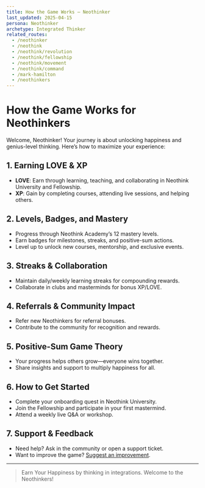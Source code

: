 ```yaml
---
title: How the Game Works — Neothinker
last_updated: 2025-04-15
persona: Neothinker
archetype: Integrated Thinker
related_routes:
  - /neothinker
  - /neothink
  - /neothink/revolution
  - /neothink/fellowship
  - /neothink/movement
  - /neothink/command
  - /mark-hamilton
  - /neothinkers
---
```


# How the Game Works for Neothinkers

Welcome, Neothinker! Your journey is about unlocking happiness and genius-level thinking. Here’s how to maximize your experience:

## 1. **Earning LOVE & XP**
- **LOVE**: Earn through learning, teaching, and collaborating in Neothink University and Fellowship.
- **XP**: Gain by completing courses, attending live sessions, and helping others.

## 2. **Levels, Badges, and Mastery**
- Progress through Neothink Academy’s 12 mastery levels.
- Earn badges for milestones, streaks, and positive-sum actions.
- Level up to unlock new courses, mentorship, and exclusive events.

## 3. **Streaks & Collaboration**
- Maintain daily/weekly learning streaks for compounding rewards.
- Collaborate in clubs and masterminds for bonus XP/LOVE.

## 4. **Referrals & Community Impact**
- Refer new Neothinkers for referral bonuses.
- Contribute to the community for recognition and rewards.

## 5. **Positive-Sum Game Theory**
- Your progress helps others grow—everyone wins together.
- Share insights and support to multiply happiness for all.

## 6. **How to Get Started**
- Complete your onboarding quest in Neothink University.
- Join the Fellowship and participate in your first mastermind.
- Attend a weekly live Q&A or workshop.

## 7. **Support & Feedback**
- Need help? Ask in the community or open a support ticket.
- Want to improve the game? [Suggest an improvement](https://github.com/NeothinkDAO/your-repo/issues/new/choose).

---

> Earn Your Happiness by thinking in integrations. Welcome to the Neothinkers!
